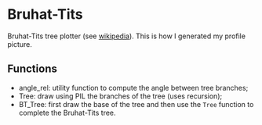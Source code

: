 # Bruhat-Tits
Bruhat-Tits tree plotter (see [wikipedia](https://en.wikipedia.org/wiki/Building_(mathematics))). This is how I generated my profile picture.

## Functions

* angle_rel: utility function to compute the angle between tree branches;
* Tree: draw using PIL the branches of the tree (uses recursion);
* BT_Tree: first draw the base of the tree and then use the `Tree` function to complete the Bruhat-Tits tree.
